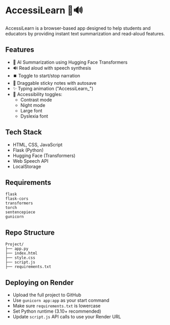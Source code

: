 # AccessiLearn 🧠🔊

AccessiLearn is a browser-based app designed to help students and educators by providing instant text summarization and read-aloud features.

## Features

- 🧠 AI Summarization using Hugging Face Transformers
- 🔊 Read aloud with speech synthesis
- ⏹️ Toggle to start/stop narration
- 📒 Draggable sticky notes with autosave
- ✨ Typing animation ("AccessiLearn_")
- 🔧 Accessibility toggles:
  - Contrast mode
  - Night mode
  - Large font
  - Dyslexia font

## Tech Stack

- HTML, CSS, JavaScript
- Flask (Python)
- Hugging Face (Transformers)
- Web Speech API
- LocalStorage

## Requirements

```
flask
flask-cors
transformers
torch
sentencepiece
gunicorn
```

## Repo Structure

```
Project/
├── app.py
├── index.html
├── style.css
├── script.js
├── requirements.txt
```

## Deploying on Render

- Upload the full project to GitHub
- Use `gunicorn app:app` as your start command
- Make sure `requirements.txt` is lowercase
- Set Python runtime (3.10+ recommended)
- Update `script.js` API calls to use your Render URL
